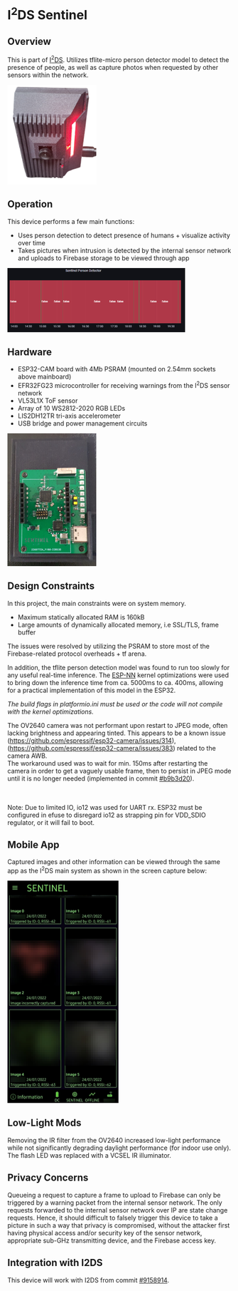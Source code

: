 # I<sup>2</sup>DS Sentinel

## Overview
This is part of [I<sup>2</sup>DS](https://github.com/edward62740/i2ds). Utilizes tflite-micro person detector model to detect the presence of people, as well as capture photos when requested by other sensors within the network.

<img src="https://github.com/edward62740/i2ds-sentinel/blob/master/Documentation/i2ds-sentinel.jpg" alt="sentinel" width="200"/>

## Operation
This device performs a few main functions:
* Uses person detection to detect presence of humans + visualize activity over time
* Takes pictures when intrusion is detected by the internal sensor network and uploads to Firebase storage to be viewed through app

<img src="https://github.com/edward62740/i2ds-sentinel/blob/master/Documentation/persondetectorimg.png" alt="sentinel" width="400"/>

## Hardware
* ESP32-CAM board with 4Mb PSRAM (mounted on 2.54mm sockets above mainboard)
* EFR32FG23 microcontroller for receiving warnings from the I<sup>2</sup>DS sensor network
* VL53L1X ToF sensor
* Array of 10 WS2812-2020 RGB LEDs
* LIS2DH12TR tri-axis accelerometer
* USB bridge and power management circuits

<img src="https://github.com/edward62740/i2ds-sentinel/blob/master/Documentation/pcb.jpg" alt="sentinel" width="200"/>
  
## Design Constraints
In this project, the main constraints were on system memory.
* Maximum statically allocated RAM is 160kB
* Large amounts of dynamically allocated memory, i.e SSL/TLS, frame buffer

The issues were resolved by utilizing the PSRAM to store most of the Firebase-related protocol overheads + tf arena.


In addition, the tflite person detection model was found to run too slowly for any useful real-time inference. 
The [ESP-NN](https://github.com/espressif/esp-nn) kernel optimizations were used to bring down the inference time from ca. 5000ms to ca. 400ms, allowing for a practical implementation of this model in the ESP32.

_The build flags in platformio.ini must be used or the code will not compile with the kernel optimizations._
<br>

The OV2640 camera was not performant upon restart to JPEG mode, often lacking brightness and appearing tinted. This appears to be a known issue (https://github.com/espressif/esp32-camera/issues/314), (https://github.com/espressif/esp32-camera/issues/383) related to the camera AWB. <br>
The workaround used was to wait for min. 150ms after restarting the camera in order to get a vaguely usable frame, then to persist in JPEG mode until it is no longer needed (implemented in commit [#b9b3d20](https://github.com/edward62740/i2ds-sentinel/commit/b9b3d20fc2c7c2deef02794aad9a063e34ca1ace)). <br><br>

<br>
Note: Due to limited IO, io12 was used for UART rx. ESP32 must be configured in efuse to disregard io12 as strapping pin for VDD_SDIO regulator, or it will fail to boot.

## Mobile App

Captured images and other information can be viewed through the same app as the I<sup>2</sup>DS main system as shown in the screen capture below:

<img src="https://github.com/edward62740/i2ds-sentinel/blob/master/Documentation/app.jpg" alt="app" width="250"/>

## Low-Light Mods
Removing the IR filter from the OV2640 increased low-light performance while not significantly degrading daylight performance (for indoor use only).
The flash LED was replaced with a VCSEL IR illuminator.

## Privacy Concerns
Queueing a request to capture a frame to upload to Firebase can only be triggered by a warning packet from the internal sensor network. The only requests forwarded to the internal sensor network over IP are state change requests. Hence, it should difficult to falsely trigger this device to take a picture in such a way that privacy is compromised, without the attacker first having physical access and/or security key of the sensor network, appropriate sub-GHz transmitting device, and the Firebase access key.

## Integration with I2DS
This device will work with I2DS from commit [#9158914](https://github.com/edward62740/I2DS/commit/91589148e6d0b51ad65f4bae4d2b9b4c82a5fe6a).






